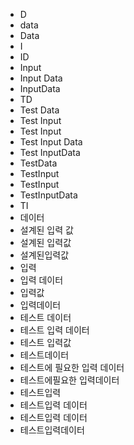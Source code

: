 ﻿- D
- data
- Data
- I
- ID
- Input
- Input Data
- InputData
- TD
- Test Data
- Test Input
- Test Input
- Test Input Data
- Test InputData
- TestData
- TestInput
- TestInput
- TestInputData
- TI
- 데이터
- 설계된 입력 값
- 설계된 입력값
- 설계된입력값
- 입력
- 입력 데이터
- 입력값
- 입력데이터
- 테스트 데이터
- 테스트 입력 데이터
- 테스트 입력값
- 테스트데이터
- 테스트에 필요한 입력 데이터
- 테스트에필요한 입력데이터
- 테스트입력
- 테스트입력 데이터
- 테스트입력 데이터
- 테스트입력데이터
